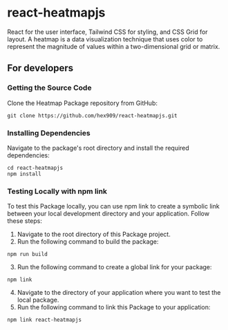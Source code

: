 # react-heatmapjs
React for the user interface, Tailwind CSS for styling, and CSS Grid for layout. A heatmap is a data visualization technique that uses color to represent the magnitude of values within a two-dimensional grid or matrix.

## For developers
### Getting the Source Code
Clone the Heatmap Package repository from GitHub:
```
git clone https://github.com/hex909/react-heatmapjs.git
```

### Installing Dependencies
Navigate to the package's root directory and install the required dependencies:
```
cd react-heatmapjs
npm install
```
### Testing Locally with npm link
To test this Package locally, you can use npm link to create a symbolic link between your local development directory and your application. Follow these steps:

1. Navigate to the root directory of this Package project.
2. Run the following command to build the package:
 ```
npm run build
 ```
3. Run the following command to create a global link for your package:
```
npm link
```
4. Navigate to the directory of your application where you want to test the local package.
5. Run the following command to link this Package to your application:
```
npm link react-heatmapjs
```

